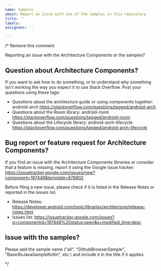 ```yaml
---
name: Samples
about: Report an issue with one of the samples in this repository
title: ''
labels:
assignees: ''

---
```


/* Remove this comment

Reporting an issue with the Architecture Components or the samples?

## Question about Architecture Components? 

If you want to ask how to do something, or to understand why something isn't working the way you expect it to use Stack Overflow. Post your questions using these tags:
* Questions about the architecture guide or using components together: android-arch https://stackoverflow.com/questions/tagged/android-arch
* Questions about the Room library: android-room https://stackoverflow.com/questions/tagged/android-room
* Questions about the Lifecycle library: android-arch-lifecycle https://stackoverflow.com/questions/tagged/android-arch-lifecycle
 

## Bug report or feature request for Architecture Components? 

If you find an issue with the Architecture Components libraries or consider that a feature is missing, report it using the Google issue tracker: https://issuetracker.google.com/issues/new?component=197448&template=878802 

Before filing a new issue, please check if it is listed in the Release Notes or reported in the issues list.
* Release Notes: https://developer.android.com/topic/libraries/architecture/release-notes.html
* Issues list: https://issuetracker.google.com/issues?q=componentid=197448%20status:open&s=modified_time:desc

## Issue with the samples? 

Please add the sample name ("all", "GithubBrowserSample", "BasicRxJavaSampleKotlin", etc.) and include it in the title if it applies.

*/
